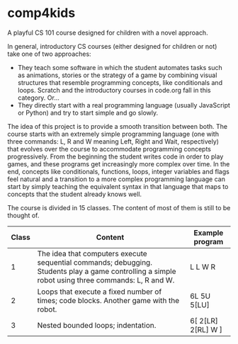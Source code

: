 # comp4kids

A playful CS 101 course designed for children with a novel approach.

In general, introductory CS courses (either designed for children or not) take one of two approaches:

- They teach some software in which the student automates tasks such as animations, stories or the
strategy of a game by combining visual structures that resemble programming concepts, like conditionals
and loops. Scratch and the introductory courses in code.org fall in this category. Or...
- They directly start with a real programming language (usually JavaScript or Python)
and try to start simple and go slowly.

The idea of this project is to provide a smooth transition between both. The course
starts with an extremely simple programming language (one with three commands: L, R and W meaning
Left, Right and Wait, respectively) that evolves over the course to accommodate programming
concepts progressively. From the beginning the student writes code in order to play games,
and these programs get increasingly more complex over time. In the end, concepts like
conditionals, functions, loops, integer variables and flags feel natural and a transition
to a more complex programming language can start by simply teaching the equivalent syntax
in that language that maps to concepts that the student already knows well.

The course is divided in 15 classes. The content of most of them is still to be thought of.

| Class | Content | Example program
|---|---|---|
| 1 | The idea that computers execute sequential commands; debugging. Students play a game controlling a simple robot using three commands: L, R and W. | L L W R |
| 2 | Loops that execute a fixed number of times; code blocks. Another game with the robot. | 6L 5U 5[LU] |
| 3 | Nested bounded loops; indentation. | 6[ 2[LR] 2[RL] W ] |
